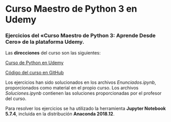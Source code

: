 Curso Maestro de Python 3 en Udemy
==================================
### Ejercicios del «Curso Maestro de Python 3: Aprende Desde Cero» de la plataforma Udemy.

Las __direcciones__ del curso son las siguientes:

[Curso de Python en Udemy](https://www.udemy.com/python-3-al-completo-desde-cero)

[Código del curso en GitHub](https://github.com/hcosta/Python-3-al-completo-desde-cero)

Los ejercicios han sido solucionados en los archivos _Enunciados.ipynb_, proporcionados como material en el propio curso. Los archivos _Soluciones.ipynb_ contienen las soluciones proporcionadas por el profesor del curso.

Para resolver los ejercicios se ha utilizado la herramienta **Jupyter Notebook 5.7.4**, incluida en la distribución **Anaconda 2018.12**.
